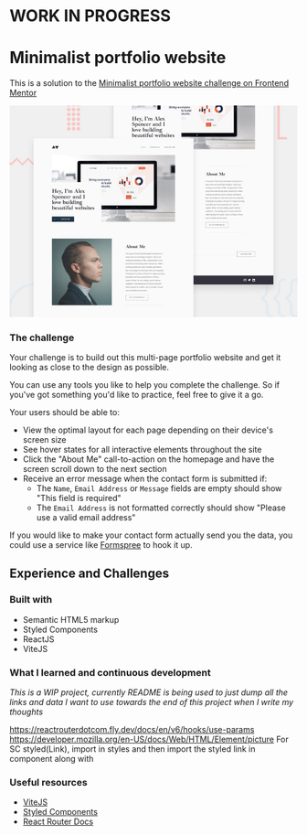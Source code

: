 # WORK IN PROGRESS 

# Minimalist portfolio website

This is a solution to the [Minimalist portfolio website challenge on Frontend Mentor](https://www.frontendmentor.io/challenges/minimalist-portfolio-website-LMy-ZRyiE)

![Design preview for the Minimalist portfolio website coding challenge](./design/preview.jpg)


### The challenge

Your challenge is to build out this multi-page portfolio website and get it looking as close to the design as possible.

You can use any tools you like to help you complete the challenge. So if you've got something you'd like to practice, feel free to give it a go.

Your users should be able to:

- View the optimal layout for each page depending on their device's screen size
- See hover states for all interactive elements throughout the site
- Click the "About Me" call-to-action on the homepage and have the screen scroll down to the next section
- Receive an error message when the contact form is submitted if:
  - The `Name`, `Email Address` or `Message` fields are empty should show "This field is required"
  - The `Email Address` is not formatted correctly should show "Please use a valid email address"

If you would like to make your contact form actually send you the data, you could use a service like [Formspree](https://formspree.io/) to hook it up.


## Experience and Challenges

### Built with

- Semantic HTML5 markup
- Styled Components
- ReactJS
- ViteJS

### What I learned and continuous development

*This is a WIP project, currently README is being used to just dump all the links and data I want to use towards the end of this project when I write my thoughts*

https://reactrouterdotcom.fly.dev/docs/en/v6/hooks/use-params
https://developer.mozilla.org/en-US/docs/Web/HTML/Element/picture
For SC styled(Link), import <Link> in styles and then import the styled link in component along with <Link> 


### Useful resources

- [ViteJS](https://vitejs.dev)
- [Styled Components](https://styled-components.com/)
- [React Router Docs](https://reactrouterdotcom.fly.dev/docs/en/v6/getting-started/overview)